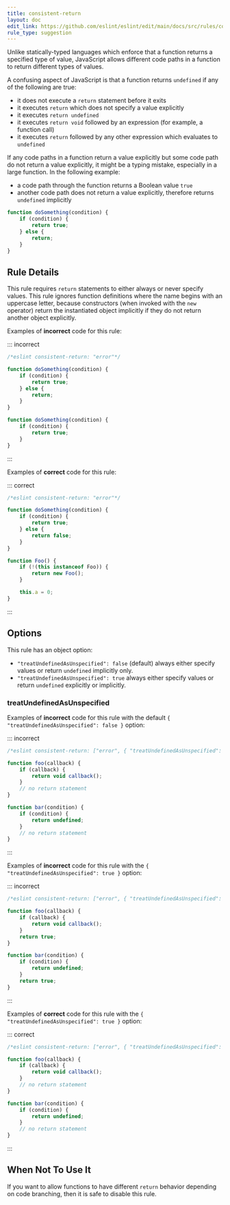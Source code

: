 ```yaml
---
title: consistent-return
layout: doc
edit_link: https://github.com/eslint/eslint/edit/main/docs/src/rules/consistent-return.md
rule_type: suggestion
---
```



Unlike statically-typed languages which enforce that a function returns a specified type of value, JavaScript allows different code paths in a function to return different types of values.

A confusing aspect of JavaScript is that a function returns `undefined` if any of the following are true:

* it does not execute a `return` statement before it exits
* it executes `return` which does not specify a value explicitly
* it executes `return undefined`
* it executes `return void` followed by an expression (for example, a function call)
* it executes `return` followed by any other expression which evaluates to `undefined`

If any code paths in a function return a value explicitly but some code path do not return a value explicitly, it might be a typing mistake, especially in a large function. In the following example:

* a code path through the function returns a Boolean value `true`
* another code path does not return a value explicitly, therefore returns `undefined` implicitly

```js
function doSomething(condition) {
    if (condition) {
        return true;
    } else {
        return;
    }
}
```

## Rule Details

This rule requires `return` statements to either always or never specify values. This rule ignores function definitions where the name begins with an uppercase letter, because constructors (when invoked with the `new` operator) return the instantiated object implicitly if they do not return another object explicitly.

Examples of **incorrect** code for this rule:

::: incorrect

```js
/*eslint consistent-return: "error"*/

function doSomething(condition) {
    if (condition) {
        return true;
    } else {
        return;
    }
}

function doSomething(condition) {
    if (condition) {
        return true;
    }
}
```

:::

Examples of **correct** code for this rule:

::: correct

```js
/*eslint consistent-return: "error"*/

function doSomething(condition) {
    if (condition) {
        return true;
    } else {
        return false;
    }
}

function Foo() {
    if (!(this instanceof Foo)) {
        return new Foo();
    }

    this.a = 0;
}
```

:::

## Options

This rule has an object option:

* `"treatUndefinedAsUnspecified": false` (default) always either specify values or return `undefined` implicitly only.
* `"treatUndefinedAsUnspecified": true` always either specify values or return `undefined` explicitly or implicitly.

### treatUndefinedAsUnspecified

Examples of **incorrect** code for this rule with the default `{ "treatUndefinedAsUnspecified": false }` option:

::: incorrect

```js
/*eslint consistent-return: ["error", { "treatUndefinedAsUnspecified": false }]*/

function foo(callback) {
    if (callback) {
        return void callback();
    }
    // no return statement
}

function bar(condition) {
    if (condition) {
        return undefined;
    }
    // no return statement
}
```

:::

Examples of **incorrect** code for this rule with the `{ "treatUndefinedAsUnspecified": true }` option:

::: incorrect

```js
/*eslint consistent-return: ["error", { "treatUndefinedAsUnspecified": true }]*/

function foo(callback) {
    if (callback) {
        return void callback();
    }
    return true;
}

function bar(condition) {
    if (condition) {
        return undefined;
    }
    return true;
}
```

:::

Examples of **correct** code for this rule with the `{ "treatUndefinedAsUnspecified": true }` option:

::: correct

```js
/*eslint consistent-return: ["error", { "treatUndefinedAsUnspecified": true }]*/

function foo(callback) {
    if (callback) {
        return void callback();
    }
    // no return statement
}

function bar(condition) {
    if (condition) {
        return undefined;
    }
    // no return statement
}
```

:::

## When Not To Use It

If you want to allow functions to have different `return` behavior depending on code branching, then it is safe to disable this rule.
